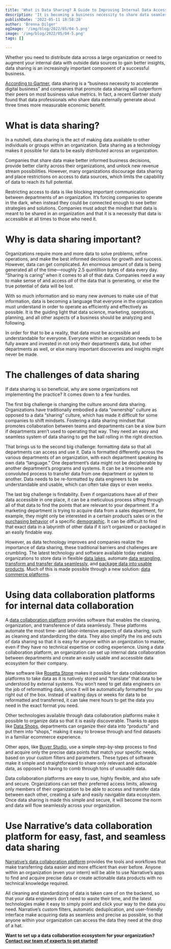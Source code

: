 ```yaml
---
title: 'What is Data Sharing? A Guide to Improving Internal Data Accessibility'
description: 'It is becoming a business necessity to share data seamlessly across internal departments. Learn how you can improve data sharing across your organization.'
publishDate: '2022-05-11 18:58:28'
author: 'Brenna Dilger'
ogImage: '/img/blog/2022/05/04-5.png'
image: '/img/blog/2022/05/04-5.png'
tags: []

---
```

Whether you need to distribute data across a large organization or need to augment your internal data with outside data sources to gain better insights, data sharing is an increasingly important component of a successful business.

[According to Gartner](https://www.gartner.com/smarterwithgartner/data-sharing-is-a-business-necessity-to-accelerate-digital-business#:~:text=Gartner%20predicts%20that%20by%202023,and%20locate%20trusted%20data%20sources.), data sharing is a “business necessity to accelerate digital business” and companies that promote data sharing will outperform their peers on most business value metrics. In fact, a recent Gartner study found that data professionals who share data externally generate about three times more measurable economic benefit.

**What is data sharing?**
==========================

In a nutshell, data sharing is the act of making data available to other individuals or groups within an organization. Data sharing as a technology makes it possible for data to be easily distributed across an organization.

Companies that share data make better informed business decisions, provide better clarity across their organizations, and unlock new revenue stream possibilities. However, many organizations discourage data sharing and place restrictions on access to data sources, which limits the capability of data to reach its full potential.

Restricting access to data is like blocking important communication between departments of an organization. It’s forcing companies to operate in the dark, when instead they could be connected enough to see better strategies and solutions. Companies must adopt the mindset that data is meant to be shared in an organization and that it is a necessity that data is accessible at all times to those who need it.

**Why is data sharing important?**
==================================

Organizations require more and more data to solve problems, refine operations, and make the best informed decisions for growth and success. However, data can get complicated. An enormous amount of data is being generated all of the time—roughly 2.5 quintillion bytes of data every day. “Sharing is caring” when it comes to all of that data. Companies need a way to make sense of and access _all_ of the data that is generating, or else the true potential of data will be lost.

With so much information and so many new avenues to make use of that information, data is becoming a language that everyone in the organization must understand in order to operate as efficiently and effectively as possible. It is the guiding light that data science, marketing, operations, planning, and all other aspects of a business should be analyzing and following.

In order for that to be a reality, that data must be accessible and understandable for everyone. Everyone within an organization needs to be fully aware and invested in not only their department’s data, but other departments as well, or else many important discoveries and insights might never be made.

**The challenges of data sharing**
==================================

If data sharing is so beneficial, why are some organizations not implementing the practice? It comes down to a few hurdles.

The first big challenge is changing the culture around data sharing. Organizations have traditionally embodied a data “ownership” culture as opposed to a data “sharing” culture, which has made it difficult for some companies to shift mindsets. Fostering a data sharing mindset that promotes collaboration between teams and departments can be a slow burn if departments aren’t used to operating that way. They need an easy and seamless system of data sharing to get the ball rolling in the right direction.

That brings us to the second big challenge: formatting data so that all departments can access and use it. Data is formatted differently across the various departments of an organization, with each department speaking its own data “language.” One department’s data might not be decipherable by another department’s programs and systems. It can be a tiresome and convoluted process to transfer data from one department or system to another. Data needs to be re-formatted by data engineers to be understandable and usable, which can often take days or even weeks.

The last big challenge is findability. Even if organizations have all of their data accessible in one place, it can be a meticulous process sifting through all of that data to find the points that are relevant to your department. If a marketing department is trying to acquire data from a sales department, for example, they might only be interested in a certain product’s sales or in the [purchasing behavior](https://www.narrative.io/data-types/purchase-transaction-data) of a specific [demographic](https://www.narrative.io/data-types/demographic-data). It can be difficult to find that exact data in a labyrinth of other data if it isn’t organized or packaged in an easily findable way.

However, as data technology improves and companies realize the importance of data sharing, these traditional barriers and challenges are crumbling. The latest technology and software available today enables organizations to store data in flexible [data lakes](https://blog.narrative.io/data-lakes-data-warehouses-and-data-marts), automate [data wrangling](https://blog.narrative.io/how-to-save-time-get-clean-data-automatically-streamline-data-wrangling), [transform and transfer data seamlessly](https://www.youtube.com/watch?v=N8v_1vYBbvA), and [package data into usable products](https://blog.narrative.io/5-steps-to-building-a-successful-data-product). Much of this is made possible through a new solution: [data commerce platforms](https://www.narrative.io/data-commerce-platform).

**Using data collaboration platforms for internal data collaboration**
======================================================================

A [data collaboration platform](https://www.narrative.io/data-commerce-platform) provides software that enables the cleaning, organization, and transference of data seamlessly. These platforms automate the most time- and labor-intensive aspects of data sharing, such as cleaning and standardizing the data. They also simplify the ins and outs of data sharing so that it is easy for anyone within an organization to master, even if they have no technical expertise or coding experience. Using a data collaboration platform, an organization can set up internal data collaboration between departments and create an easily usable and accessible data ecosystem for their company.

New software like [Rosetta Stone](https://www.youtube.com/watch?v=N8v_1vYBbvA) makes it possible for data collaboration platforms to take data as it is natively stored and “translate” that data to be understood by external systems. You won’t need to get data engineers on the job of reformatting data, since it will be automatically formatted for you right out of the box. Instead of waiting days or weeks for data to be reformatted and transferred, it can take mere hours to get the data you need in the exact format you need.

Other technologies available through data collaboration platforms make it possible to organize data so that it is easily discoverable. Thanks to apps like [Data Shops](https://www.narrative.io/data-shops), departments can organize their data into “products” and put them into “shops,” making it easy to browse through and find datasets in a familiar ecommerce experience.

Other apps, like [Buyer Studio](https://www.narrative.io/buyer-studio), use a simple step-by-step process to find and acquire only the precise data points that match your specific needs, based on your custom filters and parameters. These types of software make it simple and straightforward to share only relevant and actionable data, as opposed to having to comb through tons of unusable data.

Data collaboration platforms are easy to use, highly flexible, and also safe and secure. Organizations can set their preferred access limits, allowing only members of their organization to be able to access and transfer data between each other, creating a safe and easily navigable data ecosystem. Once data sharing is made this simple and secure, it will become the norm and data will flow seamlessly across your organization.

**Use Narrative’s data collaboration platform for easy, fast, and seamless data sharing**
=========================================================================================

[Narrative’s data collaboration platform](https://www.narrative.io/data-commerce-platform) provides the tools and workflows that make transferring data easier and more efficient than ever before. Anyone within an organization (even your intern) will be able to use Narrative’s apps to find and acquire precise data or create actionable data products with no technical knowledge required.

All cleaning and standardizing of data is taken care of on the backend, so that your data engineers don’t need to waste their time, and the latest technologies make it easy to simply point and click your way to the data you need. Narrative’s custom filters, automatic deduplication, and user-friendly interface make acquiring data as seamless and precise as possible, so that anyone within your organization can access the data they need at the drop of a hat.

**Want to set up a data collaboration ecosystem for your organization?** [**Contact our team of experts to get started!**](https://www.narrative.io/demo)
